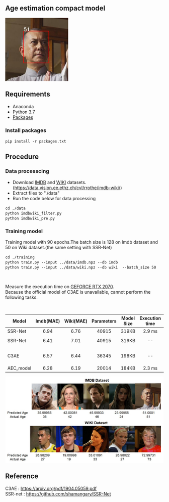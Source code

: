 ## Age estimation compact model
<img src="https://github.com/Soyuen/age_estimation_compact_model/blob/main/image/output.jpg" width = "200" height = "200" alt="result" align=center />  

## Requirements
* Anaconda
* Python 3.7
* [Packages](https://github.com/Soyuen/age_estimation_compact_model/blob/main/packages.txt)

### Install packages
```
pip install -r packages.txt
```
## Procedure
### Data processcing
* Download [IMDB](https://data.vision.ee.ethz.ch/cvl/rrothe/imdb-wiki/static/imdb_crop.tar) and [WIKI](https://data.vision.ee.ethz.ch/cvl/rrothe/imdb-wiki/static/wiki_crop.tar) datasets.(https://data.vision.ee.ethz.ch/cvl/rrothe/imdb-wiki/)
* Extract files to "./data"
* Run the code below for data processing

```
cd ./data
python imdbwiki_filter.py
python imdbwiki_pre.py
```
### Training  model
Training model with 90 epochs.The batch size is 128 on Imdb dataset and 50 on Wiki dataset.(the same setting with SSR-Net)
```
cd ./training
python train.py --input ../data/imdb.npz --db imdb
python train.py --input ../data/wiki.npz --db wiki  --batch_size 50
```

<br/>

Measure the execution time on [GEFORCE RTX 2070](https://www.nvidia.com/en-us/geforce/graphics-cards/rtx-2070/).  
Because the official model of C3AE is unavailable, cannot perform the following tasks.

<br/>

|  Model  | Imdb(MAE)  | Wiki(MAE)  | Parameters |Model Size|Execution time|                        |
|---------|:----------:|:----------:|:----------:|:--------:|:------------:|:-----------------------|
|SSR-Net  |   6.94     |    6.76    |   40915    |  319KB   |  2.9 ms      |original                |
|SSR-Net  |   6.41     |    7.01    |   40915    |  319KB   |   --         |new data proccessing    |
|C3AE     |   6.57     |    6.44    |   36345    |  198KB   |   --         |Plain model(from papper)|
|AEC_model|   6.28     |    6.19    |   20014    |  184KB   |  2.3 ms      |our model               |
 
 <div align=center><img src="https://github.com/Soyuen/age_estimation_compact_model/blob/main/image/image.jpg" width = "507" height = "273" alt="result" align=center /> </div>
 
## Reference
C3AE : https://arxiv.org/pdf/1904.05059.pdf  
SSR-net : https://github.com/shamangary/SSR-Net
